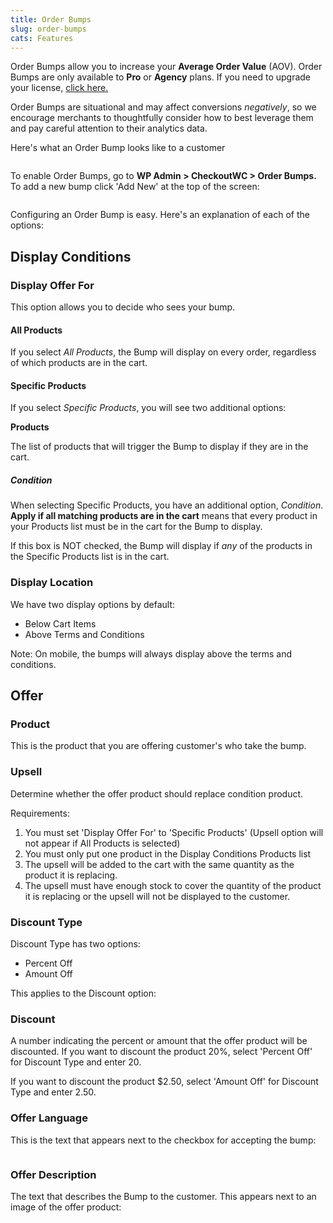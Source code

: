 ```yaml
---
title: Order Bumps
slug: order-bumps
cats: Features
---
```


<p>Order Bumps allow you to increase your <strong>Average Order Value</strong> (AOV). Order Bumps are only available to <strong>Pro</strong> or <strong>Agency</strong> plans. If you need to upgrade your license, <a href="https://kb.checkoutwc.com/article/53-upgrading-your-license">click here.</a></p>
<p>Order Bumps are situational and may affect conversions <em>negatively</em>, so we encourage merchants to thoughtfully consider how to best leverage them and pay careful attention to their analytics data.</p>
<p>Here's what an Order Bump looks like to a customer</p>
<p><img src="https://s3.amazonaws.com/helpscout.net/docs/assets/5bdde2822c7d3a01757ac42e/images/60ae78154dda6972e092f739/file-0zttt52DMg.png" alt="" /></p>
<p>To enable Order Bumps, go to <strong>WP Admin &gt; CheckoutWC &gt; Order Bumps.</strong> To add a new bump click 'Add New' at the top of the screen:</p>
<p><img src="https://s3.amazonaws.com/helpscout.net/docs/assets/5bdde2822c7d3a01757ac42e/images/60ae74b79c887a0dfc5538bc/file-1gnmfmVaIG.png" alt="" /></p>
<p>Configuring an Order Bump is easy. Here's an explanation of each of the options:</p>
<h2>Display Conditions</h2>
<h3>Display Offer For</h3>
<p>This option allows you to decide who sees your bump.</p>
<h4>All Products</h4>
<p>If you select <em>All Products</em>, the Bump will display on every order, regardless of which products are in the cart.</p>
<h4>Specific Products</h4>
<p>If you select <em>Specific Products</em>, you will see two additional options:</p>
<p><strong>Products</strong></p>
<p>The list of products that will trigger the Bump to display if they are in the cart.</p>
<h5>Condition</h5>
<p>When selecting Specific Products, you have an additional option, <em>Condition</em>. <strong>Apply if all matching products are in the cart</strong> means that every product in your Products list must be in the cart for the Bump to display.</p>
<p>If this box is NOT checked, the Bump will display if <em>any</em> of the products in the Specific Products list is in the cart.</p>
<h3>Display Location</h3>
<p>We have two display options by default:</p>
<ul>
<li>Below Cart Items</li>
<li>Above Terms and Conditions</li>
</ul>
<p>Note: On mobile, the bumps will always display above the terms and conditions.</p>
<h2>Offer</h2>
<h3>Product</h3>
<p>This is the product that you are offering customer's who take the bump.</p>
<h3>Upsell</h3>
<p>Determine whether the offer product should replace condition product.</p>
<p>Requirements:</p>
<ol>
<li>You must set 'Display Offer For' to 'Specific Products' (Upsell option will not appear if All Products is selected)</li>
<li>You must only put one product in the Display Conditions Products list</li>
<li>The upsell will be added to the cart with the same quantity as the product it is replacing.</li>
<li>The upsell must have enough stock to cover the quantity of the product it is replacing or the upsell will not be displayed to the customer.</li>
</ol>
<h3>Discount Type</h3>
<p>Discount Type has two options:</p>
<ul>
<li>Percent Off</li>
<li>Amount Off</li>
</ul>
<p>This applies to the Discount option:</p>
<h3>Discount</h3>
<p>A number indicating the percent or amount that the offer product will be discounted. If you want to discount the product 20%, select 'Percent Off' for Discount Type and enter 20.</p>
<p>If you want to discount the product $2.50, select 'Amount Off' for Discount Type and enter 2.50.</p>
<h3>Offer Language</h3>
<p>This is the text that appears next to the checkbox for accepting the bump:</p>
<p><img src="https://s3.amazonaws.com/helpscout.net/docs/assets/5bdde2822c7d3a01757ac42e/images/60ae777ec1410a601d9ad2ee/file-xcdCdAyEDi.png" alt="" /></p>
<h3>Offer Description</h3>
<p>The text that describes the Bump to the customer. This appears next to an image of the offer product:</p>
<p><img src="https://s3.amazonaws.com/helpscout.net/docs/assets/5bdde2822c7d3a01757ac42e/images/60ae77c2afcffb241935e6e0/file-bGutg1vuac.png" alt="" /></p>
